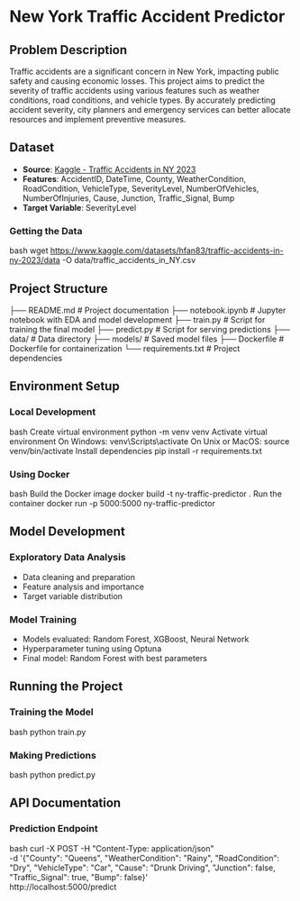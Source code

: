 # New York Traffic Accident Predictor

## Problem Description
Traffic accidents are a significant concern in New York, impacting public safety and causing economic losses. This project aims to predict the severity of traffic accidents using various features such as weather conditions, road conditions, and vehicle types. By accurately predicting accident severity, city planners and emergency services can better allocate resources and implement preventive measures.

## Dataset
- **Source**: [Kaggle - Traffic Accidents in NY 2023](https://www.kaggle.com/datasets/hfan83/traffic-accidents-in-ny-2023/data)
- **Features**: AccidentID, DateTime, County, WeatherCondition, RoadCondition, VehicleType, SeverityLevel, NumberOfVehicles, NumberOfInjuries, Cause, Junction, Traffic_Signal, Bump
- **Target Variable**: SeverityLevel

### Getting the Data

bash
wget https://www.kaggle.com/datasets/hfan83/traffic-accidents-in-ny-2023/data -O data/traffic_accidents_in_NY.csv

## Project Structure

├── README.md # Project documentation
├── notebook.ipynb # Jupyter notebook with EDA and model development
├── train.py # Script for training the final model
├── predict.py # Script for serving predictions
├── data/ # Data directory
├── models/ # Saved model files
├── Dockerfile # Dockerfile for containerization
└── requirements.txt # Project dependencies

## Environment Setup

### Local Development

bash
Create virtual environment
python -m venv venv
Activate virtual environment
On Windows:
venv\Scripts\activate
On Unix or MacOS:
source venv/bin/activate
Install dependencies
pip install -r requirements.txt

### Using Docker

bash
Build the Docker image
docker build -t ny-traffic-predictor .
Run the container
docker run -p 5000:5000 ny-traffic-predictor


## Model Development

### Exploratory Data Analysis
- Data cleaning and preparation
- Feature analysis and importance
- Target variable distribution

### Model Training
- Models evaluated: Random Forest, XGBoost, Neural Network
- Hyperparameter tuning using Optuna
- Final model: Random Forest with best parameters

## Running the Project

### Training the Model

bash
python train.py


### Making Predictions

bash
python predict.py


## API Documentation

### Prediction Endpoint

bash
curl -X POST -H "Content-Type: application/json" \
-d '{"County": "Queens", "WeatherCondition": "Rainy", "RoadCondition": "Dry", "VehicleType": "Car", "Cause": "Drunk Driving", "Junction": false, "Traffic_Signal": true, "Bump": false}' \
http://localhost:5000/predict



